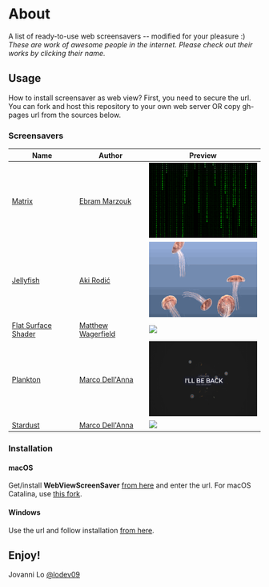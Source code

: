 # About
A list of ready-to-use web screensavers -- modified for your pleasure :)<br>
_These are work of awesome people in the internet. Please check out their works by clicking their name._

## Usage
How to install screensaver as web view? First, you need to secure the url. You can fork and host this repository to your own web server OR copy gh-pages url from the sources below.

### Screensavers

| Name | Author | Preview |
| ---- | ------ | ------- |
| [Matrix](https://lodev09.github.io/web-screensavers/matrix) | [Ebram Marzouk](https://codepen.io/P3R0/pen/MwgoKv) | <img src="matrix.gif" height="150px"> |
| [Jellyfish](https://lodev09.github.io/web-screensavers/jellyfish) | [Aki Rodić](https://github.com/arodic/jellyfish) | <img src="jellyfish.gif" height="150px"> |
| [Flat Surface Shader](https://lodev09.github.io/web-screensavers/flat-surface-shader) | [Matthew Wagerfield](https://github.com/wagerfield/flat-surface-shader) | <img src="flat-surface-shader.gif" height="150px"> |
| [Plankton](https://lodev09.github.io/web-screensavers/plankton?title=I'll%20be%20back&subtitle=LODEV09&web=www.lodev09.com) | [Marco Dell'Anna](https://codepen.io/plasm/pen/YVKZgd) | <img src="plankton.gif" height="150px"> |
| [Stardust](https://lodev09.github.io/web-screensavers/stardust?title=I'll%20be%20back&subtitle=LODEV09&web=www.lodev09.com) | [Marco Dell'Anna](https://codepen.io/plasm/pen/eyKzgG) | <img src="stardust.gif" height="150px"> |

### Installation

#### macOS
Get/install **WebViewScreenSaver** [from here](https://github.com/liquidx/webviewscreensaver) and enter the url. For macOS Catalina, use [this fork](https://github.com/agologan/webviewscreensaver).

#### Windows
Use the url and follow installation [from here](https://github.com/cwc/web-page-screensaver).

## Enjoy!
Jovanni Lo [@lodev09](https://twitter.com/lodev09)
